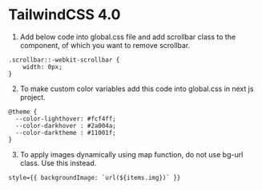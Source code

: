 # TailwindCSS 4.0

1. Add below code into global.css file and add scrollbar class to the component, of which you want to remove scrollbar.

```
.scrollbar::-webkit-scrollbar {
    width: 0px;
}
```

2. To make custom color variables add this code into global.css in next js project.


```
@theme {
  --color-lighthover: #fcf4ff;
  --color-darkhover : #2a004a;
  --color-darktheme : #11001f;
}
```

3. To apply images dynamically using map function, do not use bg-url class. Use this instead.

```
style={{ backgroundImage: `url(${items.img})` }}
```